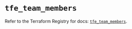 # `tfe_team_members`

Refer to the Terraform Registry for docs: [`tfe_team_members`](https://registry.terraform.io/providers/hashicorp/tfe/0.70.0/docs/resources/team_members).
